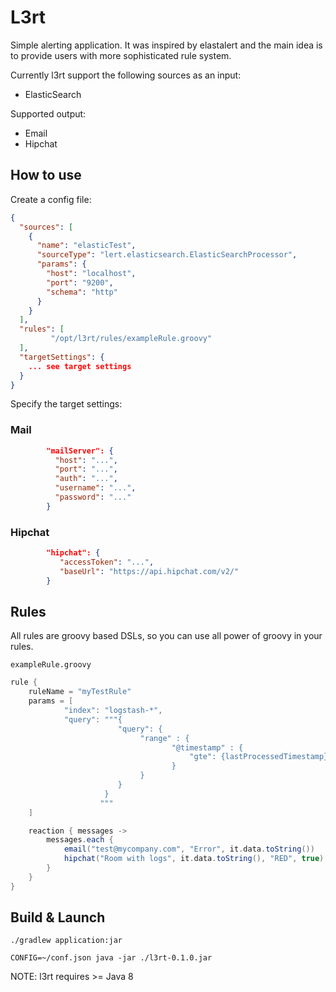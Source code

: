 # L3rt

Simple alerting application. It was inspired by elastalert and the main idea is to provide users with more sophisticated rule system.

Currently l3rt support the following sources as an input:

* ElasticSearch

Supported output:

* Email
* Hipchat

## How to use

Create a config file:

```json
{
  "sources": [
    {
      "name": "elasticTest",
      "sourceType": "lert.elasticsearch.ElasticSearchProcessor",
      "params": {
        "host": "localhost",
        "port": "9200",
        "schema": "http"
      }
    }
  ],
  "rules": [
         "/opt/l3rt/rules/exampleRule.groovy"
  ],
  "targetSettings": {
    ... see target settings
  }
}
```

Specify the target settings:

### Mail

```json
        "mailServer": {
          "host": "...",
          "port": "...",
          "auth": "...",
          "username": "...",
          "password": "..."
        }
```

### Hipchat

```json
        "hipchat": {
           "accessToken": "...",
           "baseUrl": "https://api.hipchat.com/v2/"
        }
```

## Rules

All rules are groovy based DSLs, so you can use all power of groovy in your rules.

`exampleRule.groovy`

```groovy
rule {
    ruleName = "myTestRule"
    params = [
            "index": "logstash-*",
            "query": """{
                        "query": {
                             "range" : {
                                    "@timestamp" : {
                                        "gte": {lastProcessedTimestamp}
                                    }
                             }
                        }
                     }
                    """
    ]

    reaction { messages ->
        messages.each {
            email("test@mycompany.com", "Error", it.data.toString())
            hipchat("Room with logs", it.data.toString(), "RED", true)
        }
    }
}
```

## Build & Launch 

`./gradlew application:jar `

`CONFIG=~/conf.json java -jar ./l3rt-0.1.0.jar`

NOTE: l3rt requires >= Java 8